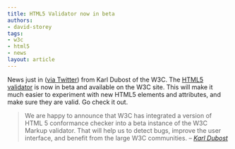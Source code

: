 ```yaml
---
title: HTML5 Validator now in beta
authors:
- david-storey
tags:
- w3c
- html5
- news
layout: article
---
```

<p>News just in (<a href="http://twitter.com/karlw3c/statuses/899215102">via Twitter</a>) from Karl Dubost of the W3C.  The <a href="http://qa-dev.w3.org/wmvs/HEAD/">HTML5 validator</a> is now in beta and available on the W3C site.  This will make it much easier to experiment with new HTML5 elements and attributes, and make sure they are valid.  Go check it out.</p>

<blockquote><p>We are happy to announce that W3C has integrated a version of HTML 5 conformance checker into a beta instance of the W3C Markup validator. That will help us to detect bugs, improve the user interface, and benefit from the large W3C communities. <cite>– <a href="http://www.w3.org/QA/2008/08/html5-validator-beta">Karl Dubost</a></cite></p></blockquote>
